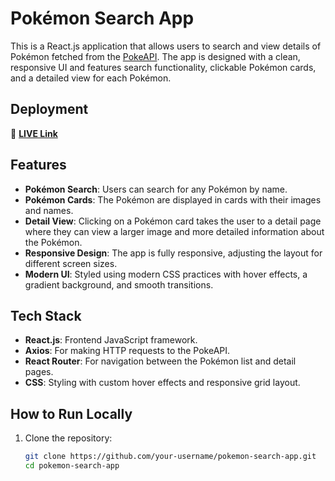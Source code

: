 # Pokémon Search App

This is a React.js application that allows users to search and view details of Pokémon fetched from the [PokeAPI](https://pokeapi.co/). The app is designed with a clean, responsive UI and features search functionality, clickable Pokémon cards, and a detailed view for each Pokémon.

## Deployment

🔗 **[LIVE Link](https://pokemon-search-app-amitsingh771087s-projects.vercel.app/)**

## Features

- **Pokémon Search**: Users can search for any Pokémon by name.
- **Pokémon Cards**: The Pokémon are displayed in cards with their images and names.
- **Detail View**: Clicking on a Pokémon card takes the user to a detail page where they can view a larger image and more detailed information about the Pokémon.
- **Responsive Design**: The app is fully responsive, adjusting the layout for different screen sizes.
- **Modern UI**: Styled using modern CSS practices with hover effects, a gradient background, and smooth transitions.

## Tech Stack

- **React.js**: Frontend JavaScript framework.
- **Axios**: For making HTTP requests to the PokeAPI.
- **React Router**: For navigation between the Pokémon list and detail pages.
- **CSS**: Styling with custom hover effects and responsive grid layout.

## How to Run Locally

1. Clone the repository:
   ```bash
   git clone https://github.com/your-username/pokemon-search-app.git
   cd pokemon-search-app

